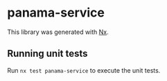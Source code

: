 # panama-service

This library was generated with [Nx](https://nx.dev).

## Running unit tests

Run `nx test panama-service` to execute the unit tests.
